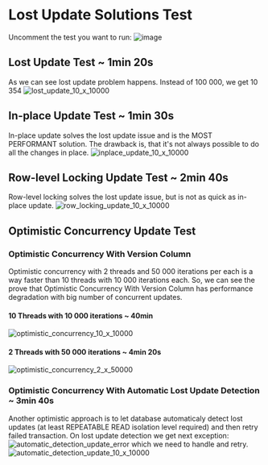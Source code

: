# Lost Update Solutions Test
Uncomment the test you want to run:
![image](https://user-images.githubusercontent.com/25819135/233640597-afcf3ba0-c56f-499f-8e05-f3d7e5b26dbc.png)

## Lost Update Test ~ 1min 20s
As we can see lost update problem happens. Instead of 100 000, we get 10 354
![lost_update_10_x_10000](https://user-images.githubusercontent.com/25819135/233636420-0551c1b7-f07c-4f3a-9622-b6aa20f55d8e.png)

## In-place Update Test ~ 1min 30s
In-place update solves the lost update issue and is the MOST PERFORMANT solution. The drawback is, that it's not always possible to do all the changes in place.
![inplace_update_10_x_10000](https://user-images.githubusercontent.com/25819135/233637690-3de4902b-485d-49c0-8957-faf97900a464.png)

## Row-level Locking Update Test ~ 2min 40s
Row-level locking solves the lost update issue, but is not as quick as in-place update.
![row_locking_update_10_x_10000](https://user-images.githubusercontent.com/25819135/233638247-02c28da1-14a7-4868-b5ec-b5fcdb75c417.png)

## Optimistic Concurrency Update Test
### Optimistic Concurrency With Version Column
Optimistic concurrency with 2 threads and 50 000 iterations per each is a way faster than 10 threads with 10 000 iterations each. So, we can see the prove that Optimistic Concurrency With Version Column has performance degradation with big number of concurrent updates.
#### 10 Threads with 10 000 iterations ~ 40min
![optimistic_concurrency_10_x_10000](https://user-images.githubusercontent.com/25819135/233638991-60bc441e-23fd-4a5b-9dea-df45ac8c1012.png)
#### 2 Threads with 50 000 iterations ~ 4min 20s
![optimistic_concurrency_2_x_50000](https://user-images.githubusercontent.com/25819135/233639349-20470538-d24a-4214-8b99-71f5c3379501.png)
### Optimistic Concurrency With Automatic Lost Update Detection ~ 3min 40s
Another optimistic approach is to let database automaticaly detect lost updates (at least REPEATABLE READ isolation level required) and then retry failed transaction. On lost update detection we get next exception:
![automatic_detection_update_error](https://user-images.githubusercontent.com/25819135/233646775-5190f712-b5c3-4fbb-a25f-821c599491b3.png) which we need to handle and retry.
![automatic_detection_update_10_x_10000](https://user-images.githubusercontent.com/25819135/233646893-5531cfd4-797d-4fdd-a8f6-76f22208dd9d.png)
